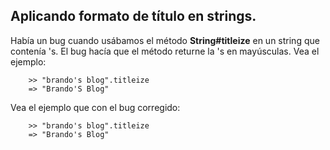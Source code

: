 <!-- -*- mode: markdown; coding: utf-8; -*- -->

## Aplicando formato de título en strings.

Había un bug cuando usábamos el método **String#titleize** en un string que contenía 's. El bug hacía que el método returne la 's en mayúsculas. Vea el ejemplo:

        >> "brando's blog".titleize
        => "Brando'S Blog"


Vea el ejemplo que con el bug corregido:

        >> "brando's blog".titleize
        => "Brando's Blog"
